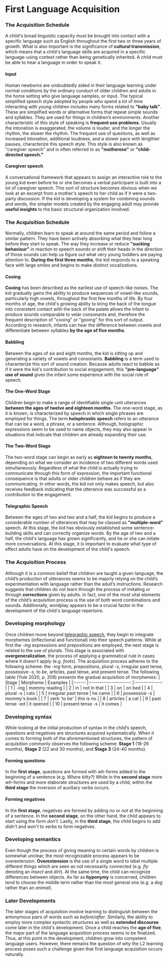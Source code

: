 # First Language Acquisition
### The Acquisition Schedule 
A child's broad linguistic capacity must be brought into contact with a specific language such as English throughout the first two or three years of growth. What is also important is the significance of **cultural transmission**, which means that a child's language skills are acquired in a specific language-using context rather than being genetically inherited. A child must be able to hear a language in order to speak it.
#### Input
Human newborns are undoubtedly aided in their language learning under normal conditions by the ordinary conduct of older children and adults in the home setting who give language samples, or input. The typical simplified speech style adopted by people who spend a lot of time interacting with young children includes many forms related to **"baby talk"**. These are simplified words or alternative forms that repeat simple sounds and syllables. They are used for things in children’s environments. Another characteristic of this style of speaking is **frequent use problems**. Usually the intonation is exaggerated, the volume is louder, and the longer the rhythm, the slower the rhythm. The frequent use of questions, as well as increased intonation, additional loudness, and a slower pace with lengthier pauses, characterize this speech style. This style is also known as "caregiver speech" and is often referred to as **"motherese"** or **"child-directed speech."**
#### Caregiver speech
A conversational framework that appears to assign an interactive role to the young kid even before he or she becomes a verbal participant is built into a lot of caregiver speech. This sort of structure becomes obvious when we look at an excerpt from a mother's speech to her child as if it were a two-party discussion. If the kid is developing a system for combining sounds and words, the simpler models created by the engaging adult may provide **useful insights** to the basic structural organization involved.
### The Acquisition Schedule 
Normally, children learn to speak at around the same period and follow a similar pattern. They have been actively absorbing what they hear long before they start to speak. The way they increase or reduce **"sucking behaviour"** in reaction to speech sounds or shift their heads in the direction of those sounds can help us figure out what very young toddlers are paying attention to. **During the first three months**, the kid responds to a speaking face with large smiles and begins to make distinct vocalizations.
#### Cooing
**Cooing** has been described as the earliest use of speech-like noises. The kid gradually gains the ability to produce sequences of vowel-like sounds, particularly high vowels, throughout the first few months of life.
By four months of age, the child's growing ability to bring the back of the tongue into consistent contact with the back of the palate allows the infant to produce sounds comparable to velar consonants and, therefore the frequent description of "cooing" or "gooing" for this sort of output. According to research, infants can hear the difference between vowels and differentiate between syllables **by the age of five months**.
#### Babbling
Between the ages of six and eight months, the kid is sitting up and generating a variety of vowels and consonants. **Babbling** is a term used to characterize this sort of sound creation. Because adults react to babble as if it were the kid's contribution to social engagement, this **"pre-language" use of sound** gives the infant some experience with the  social role of speech.
#### The One-Word Stage 
Children begin to make a range of identifiable single-unit utterances **between the ages of twelve and eighteen months**. The one-word stage, as it is known, is characterized by speech in which single phrases are employed for things. The term **holophrastic speech** refers to an utterance that can be a word, a phrase, or a sentence. Although, holographic expressions seem to be used to name objects, they may also appear in situations that indicate that children are already expanding their use. 
#### The Two-Word Stage
The two-word stage can begin as early as **eighteen to twenty months**, depending on what we consider an incidence of two different words used simultaneously. Regardless of what the child is actually trying to communicate through this form of expression, the important functional consequence is that adults or older children behave as if they are communicating. In other words, the kid not only makes speech, but also receives feedback indicating that the utterance was successful as a contribution to the engagement.
#### Telegraphic Speech
Between the ages of two and two and a half, the kid begins to produce a considerable number of utterances that may be classed as **"multiple-word"** speech. At this stage, the kid has obviously established some sentence-building skills and can correctly organize words. By the age of two and a half, the child's language has grown significantly, and he or she can initate more conversations. At this stage, it is important to evaluate what type of effect adults have on the development of the child's speech.
### The Acquisition Process
Although it is a common belief that children are taught a given language, the child’s production of utterances seems to be majorly relying on the child’s experimentation with language rather than the adult’s instructions. 
Research suggests that children do not learn through the process of imitating or through **corrections** given by adults. In fact, one of the most vital elements of the child’s acquisition process is the use of both word combinations and sounds. Additionally, wordplay appears to be a crucial factor in the development of the child's language repertoire.
### Developing morphology
Once children move beyond [telegraphic speech](https://en.wikipedia.org/wiki/Telegraphic_speech), they begin to integrate morphemes (inflectional and functional) into their speech patterns. 
While at first the -*ing* expressions and prepositions are employed, the next stage is related to the use of plurals. This stage is associated with **overgeneralization**, the process of applying a grammatical rule in cases where it doesn't apply (e.g. *foots*). The acquisition process adheres to the following scheme: the -*ing* form, prepositions, plural *-s*, irregular past tense, possessive *-s*, to *be*, articles, past tense, and present tense. The following table (Yule 2020, p. 208) presents the gradual acquisition of morphemes:
| Stage 	|       Morpheme       	|    Examples   	|
|:-----:	|:--------------------:	|:-------------:	|
| 1     	| -ing                 	| mommy reading 	|
| 2     	| in                   	| not in that   	|
| 3     	| on                   	| on bed        	|
| 4     	| plural -s            	| cats          	|
| 5     	| irregular past tense 	| he came       	|
| 6     	| possessive -s        	| mommy's book  	|
| 7     	| verb 'to be'         	| this is no    	|
| 8     	| articles             	| a cat         	|
| 9     	| past tense -ed       	| it opened     	|
| 10    	| present tense -s     	| it comes      	|

### Developing syntax
While looking at the initial production of syntax in the child’s speech, questions and negatives are structures acquired systematically. When it comes to forming both of the aforementioned structures, the pattern of acquisition commonly observes the following scheme: **Stage 1** (18-26 months), **Stage 2** (22 and 30 months), and **Stage 3** (24-40 months).
#### Forming questions
In the **first stage**, questions are formed with *wh*-forms added to the beginning of a sentence (e.g. *Where kitty?*) While in the **second stage** more *wh*-forms and more elaborate structures are used by a child, within the **third stage** the inversion of auxiliary verbs occurs.
#### Forming negatives
In the **first stage**, negatives are formed by adding *no* or *not* at the beginning of a sentence. In the **second stage**, on the other hand, the child appears to start using the form *don’t*. 
Lastly, in the **third stage**, the child begins to add *didn’t* and *won’t* to verbs to form negatives.
### Developing semantics
Even though the process of giving meaning to certain words by children is somewhat unclear, the most recognizable process appears to be overextension. **Overextension** is the use of a single word to label multiple different things which are seen as not necessarily connected (e.g. *fly* denoting an *insect* and *dirt*). At the same time, the child can recognize differences between objects.
As far as **hyponymy** is concerned, children tend to choose the middle term rather than the most general one (e.g. a *dog* rather than an *animal*).
### Later Developments
The later stages of acquisition involve learning to distinguish between the antonymous pairs of words such as *before*/*after*. Similarly, the ability to employ more complex syntactic structures as well as **extended discourse** come later in the child's development.
Once a child reaches the **age of five**, the major part of the language acquisition process seems to be finalized. Thus, at this point in the development, children grow into competent language users. However, there remains the question of why the L2 learning process poses such a challenge given that first language acquisition occurs naturally.
